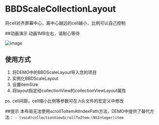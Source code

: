 # BBDScaleCollectionLayout
将cell对齐屏幕中心，离中心越远的cell越小，比例可以自己控制

##动画演示
动画1MB左右，请耐心等待


![image](https://github.com/BBD2008/BBDScaleLayout/raw/master/gif.gif)

## 使用方式
1. 将DEMO中的BBDScaleLayout导入您的项目
2. 实例化BBDScaleLayout
3. 设置itemSize
4. 将layout指定给collectionView的collectionViewLayout属性

ps. cell间距，cell缩小比例等参数可在.h头文件的宏定义中修改

##提示
本布局无法使用scrollToItemAtIndexPath方法，DEMO中提供了替代方法：
`- (void)collectionViewScrollToItem:(NSInteger)item`

